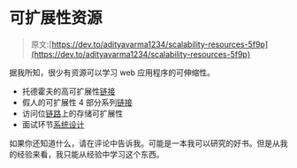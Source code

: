 # 可扩展性资源

> 原文:[https://dev.to/adityavarma1234/scalability-resources-5f9p](https://dev.to/adityavarma1234/scalability-resources-5f9p)

据我所知，很少有资源可以学习 web 应用程序的可伸缩性。

*   托德霍夫的高可扩展性[链接](http://highscalability.com/)
*   假人的可扩展性 4 部分系列[链接](http://www.lecloud.net/post/7295452622/scalability-for-dummies-part-1-clones)
*   访问位[链路](https://www.interviewbit.com/courses/system-design/topics/storage-scalability/#problems)上的存储可扩展性
*   面试环节[系统设计](https://www.interviewbit.com/courses/system-design/)

如果你还知道什么，请在评论中告诉我。可能是一本我可以研究的好书。但是从我的经验来看，我只能从经验中学习这个东西。